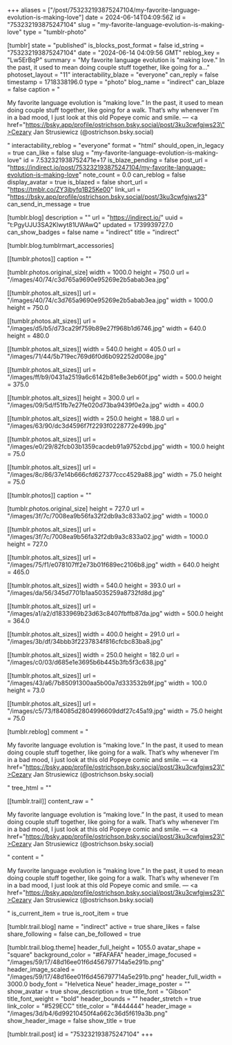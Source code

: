 +++
aliases = ["/post/753232193875247104/my-favorite-language-evolution-is-making-love"]
date = 2024-06-14T04:09:56Z
id = "753232193875247104"
slug = "my-favorite-language-evolution-is-making-love"
type = "tumblr-photo"

[tumblr]
state = "published"
is_blocks_post_format = false
id_string = "753232193875247104"
date = "2024-06-14 04:09:56 GMT"
reblog_key = "Lw5ErBqP"
summary = "My favorite language evolution is \"making love.\" In the past, it used to mean doing couple stuff together, like going for a..."
photoset_layout = "11"
interactability_blaze = "everyone"
can_reply = false
timestamp = 1718338196.0
type = "photo"
blog_name = "indirect"
can_blaze = false
caption = "<p>My favorite language evolution is &ldquo;making love.&rdquo; In the past, it used to mean doing couple stuff together, like going for a walk. That&rsquo;s why whenever I&rsquo;m in a bad mood, I just look at this old Popeye comic and smile. — <a href=\"https://bsky.app/profile/ostrichson.bsky.social/post/3ku3cwfgjws23\">Cezary Jan Strusiewicz (@ostrichson.bsky.social)</a></p>"
interactability_reblog = "everyone"
format = "html"
should_open_in_legacy = true
can_like = false
slug = "my-favorite-language-evolution-is-making-love"
id = 7.532321938752471e+17
is_blaze_pending = false
post_url = "https://indirect.io/post/753232193875247104/my-favorite-language-evolution-is-making-love"
note_count = 0.0
can_reblog = false
display_avatar = true
is_blazed = false
short_url = "https://tmblr.co/ZY3jbyfq1B25Ke00"
link_url = "https://bsky.app/profile/ostrichson.bsky.social/post/3ku3cwfgjws23"
can_send_in_message = true

[tumblr.blog]
description = ""
url = "https://indirect.io/"
uuid = "t:PgyUJU3SA2Klwyt81UWAwQ"
updated = 1739939727.0
can_show_badges = false
name = "indirect"
title = "indirect"

[tumblr.blog.tumblrmart_accessories]

[[tumblr.photos]]
caption = ""

[tumblr.photos.original_size]
width = 1000.0
height = 750.0
url = "/images/40/74/c3d765a9690e95269e2b5abab3ea.jpg"

[[tumblr.photos.alt_sizes]]
url = "/images/40/74/c3d765a9690e95269e2b5abab3ea.jpg"
width = 1000.0
height = 750.0

[[tumblr.photos.alt_sizes]]
url = "/images/d5/b5/d73ca29f759b89e27f968b1d6746.jpg"
width = 640.0
height = 480.0

[[tumblr.photos.alt_sizes]]
width = 540.0
height = 405.0
url = "/images/71/44/5b719ec769d6f0d6b092252d008e.jpg"

[[tumblr.photos.alt_sizes]]
url = "/images/ff/b9/0431a2519a6c6142b81e8e3eb60f.jpg"
width = 500.0
height = 375.0

[[tumblr.photos.alt_sizes]]
height = 300.0
url = "/images/09/5d/f51fb7e27fe020d73ba9439f0e2a.jpg"
width = 400.0

[[tumblr.photos.alt_sizes]]
width = 250.0
height = 188.0
url = "/images/63/90/dc3d4596f7f2293f0228772e499b.jpg"

[[tumblr.photos.alt_sizes]]
url = "/images/e0/29/82fcb03b1359cacdeb91a9752cbd.jpg"
width = 100.0
height = 75.0

[[tumblr.photos.alt_sizes]]
url = "/images/8c/86/37e14b666cfd627377ccc4529a88.jpg"
width = 75.0
height = 75.0

[[tumblr.photos]]
caption = ""

[tumblr.photos.original_size]
height = 727.0
url = "/images/3f/7c/7008ea9b56fa32f2db9a3c833a02.jpg"
width = 1000.0

[[tumblr.photos.alt_sizes]]
url = "/images/3f/7c/7008ea9b56fa32f2db9a3c833a02.jpg"
width = 1000.0
height = 727.0

[[tumblr.photos.alt_sizes]]
url = "/images/75/f1/e078107ff2e73b01f689ec2106b8.jpg"
width = 640.0
height = 465.0

[[tumblr.photos.alt_sizes]]
width = 540.0
height = 393.0
url = "/images/da/56/345d7701b1aa5035259a8732fd8d.jpg"

[[tumblr.photos.alt_sizes]]
url = "/images/a1/a2/d1833969b23d63c8407fbffb87da.jpg"
width = 500.0
height = 364.0

[[tumblr.photos.alt_sizes]]
width = 400.0
height = 291.0
url = "/images/3b/df/34bbb3f2237834f816cfcbc83ba8.jpg"

[[tumblr.photos.alt_sizes]]
width = 250.0
height = 182.0
url = "/images/c0/03/d685e1e3695b6b445b3fb5f3c638.jpg"

[[tumblr.photos.alt_sizes]]
url = "/images/43/a6/7b85091300aa5b00a7d333532b9f.jpg"
width = 100.0
height = 73.0

[[tumblr.photos.alt_sizes]]
url = "/images/c5/73/f84085d2804996609ddf27c45a19.jpg"
width = 75.0
height = 75.0

[tumblr.reblog]
comment = "<p>My favorite language evolution is “making love.” In the past, it used to mean doing couple stuff together, like going for a walk. That’s why whenever I’m in a bad mood, I just look at this old Popeye comic and smile. — <a href=\"https://bsky.app/profile/ostrichson.bsky.social/post/3ku3cwfgjws23\">Cezary Jan Strusiewicz (@ostrichson.bsky.social)</a></p>"
tree_html = ""

[[tumblr.trail]]
content_raw = "<p>My favorite language evolution is “making love.” In the past, it used to mean doing couple stuff together, like going for a walk. That’s why whenever I’m in a bad mood, I just look at this old Popeye comic and smile. — <a href=\"https://bsky.app/profile/ostrichson.bsky.social/post/3ku3cwfgjws23\">Cezary Jan Strusiewicz (@ostrichson.bsky.social)</a></p>"
content = "<p>My favorite language evolution is &ldquo;making love.&rdquo; In the past, it used to mean doing couple stuff together, like going for a walk. That&rsquo;s why whenever I&rsquo;m in a bad mood, I just look at this old Popeye comic and smile. &mdash; <a href=\"https://bsky.app/profile/ostrichson.bsky.social/post/3ku3cwfgjws23\">Cezary Jan Strusiewicz (@ostrichson.bsky.social)</a></p>"
is_current_item = true
is_root_item = true

[tumblr.trail.blog]
name = "indirect"
active = true
share_likes = false
share_following = false
can_be_followed = true

[tumblr.trail.blog.theme]
header_full_height = 1055.0
avatar_shape = "square"
background_color = "#FAFAFA"
header_image_focused = "/images/59/17/48d16ee01f6d456797714a5e291b.png"
header_image_scaled = "/images/59/17/48d16ee01f6d456797714a5e291b.png"
header_full_width = 3000.0
body_font = "Helvetica Neue"
header_image_poster = ""
show_avatar = true
show_description = true
title_font = "Gibson"
title_font_weight = "bold"
header_bounds = ""
header_stretch = true
link_color = "#529ECC"
title_color = "#444444"
header_image = "/images/3d/b4/6d99210450f4a662c36d5f619a3b.png"
show_header_image = false
show_title = true

[tumblr.trail.post]
id = "753232193875247104"
+++
